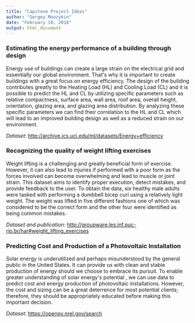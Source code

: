 ```yaml
---
title: "Capstone Project Ideas"
author: "Sergey Mouzykin"
date: "February 10, 2018"
output: html_document
---
```



### Estimating the energy performance of a building through design
Energy use of buildings can create a large strain on the electrical grid and essentially our global environment.  That's why it is important to create buildings with a great focus on energy efficiency. The design of the building contributes greatly to the Heating Load (HL) and Cooling Load (CL) and it is possible to predict the HL and CL by utilizing specific parameters such as relative compactness, surface area, wall area, roof area, overall height, orientation, glazing area, and glazing area distribution. By analyzing these specific parameters we can find their correlation to the HL and CL which will lead to an improved building design as well as a reduced strain on our environment.

*Dataset*: http://archive.ics.uci.edu/ml/datasets/Energy+efficiency


### Recognizing the quality of weight lifting exercises
Weight lifting is a challenging and greatly beneficial form of exercise. However, it can also lead to injuries if performed with a poor form as the forces involved can become overwhelming and lead to muscle or joint strain. This dataset aims to identify proper execution, detect mistakes, and provide feedback to the user.  To obtain the data, six healthy male adults were tasked with performing a dumbbell bicep curl using a relatively light weight. The weight was lifted in five different fashions one of which was considered  to be the correct form and the other four were identified as being common mistakes. 

*Dataset and publication*: http://groupware.les.inf.puc-rio.br/har#weight_lifting_exercises


### Predicting Cost and Production of a Photovoltaic Installation 
Solar energy is underutilized and perhaps misunderstood by the general public in the United States. It can provide us with clean and stable production of energy should we choose to embrace its pursuit. To enable greater understanding of solar energy's potential , we can use data to predict cost and energy production of photovoltaic installations. However, the cost and sizing can be a great deterrence for most potential clients; therefore, they should be appropriately educated before making this important decision.

*Dataset*: https://openpv.nrel.gov/search
